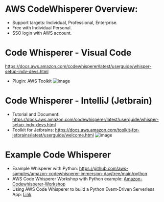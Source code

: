 # AWS CodeWhisperer Overview: 
- Support targets: Individual, Professional, Enterprise.
- Free with Individual Personal.
- SSO login with AWS account.

# Code Whisperer - Visual Code
https://docs.aws.amazon.com/codewhisperer/latest/userguide/whisper-setup-indv-devs.html
- Plugin: AWS Toolkit
![image](https://www.sqlshack.com/wp-content/uploads/2020/06/install-aws-toolkit-for-visual-studio-code.png)

# Code Whisperer - IntelliJ (Jetbrain)
- Tutorial and Document: https://docs.aws.amazon.com/codewhisperer/latest/userguide/whisper-setup-indv-devs.html
- Toolkit for Jetbrains: https://docs.aws.amazon.com/toolkit-for-jetbrains/latest/userguide/welcome.html
![image](https://d2908q01vomqb2.cloudfront.net/f1f836cb4ea6efb2a0b1b99f41ad8b103eff4b59/2022/06/23/ML-10188-image001.png)

# Example Code Whisperer
- Example  Whisperer with Python: https://github.com/aws-samples/amazon-codewhisperer-immersion-day/tree/main/python
- AWS Code Whisperer Workshop with Python example: [Amazon-Codewhisperer-Workshop](https://github.com/aws-samples/amazon-codewhisperer-workshop)
- Using AWS Code Whisperer to build a Python Event-Driven Serverless App: [Link](https://www.youtube.com/watch?v=8vkHLnhIFGA&ab_channel=AmazonWebServices)